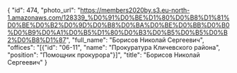 {
    "id": 474,
    "photo_url": "https://members2020by.s3.eu-north-1.amazonaws.com/128339_%D0%91%D0%BE%D1%80%D0%B8%D1%81%D0%BE%D0%B2%D0%9D%D0%B8%D0%BA%D0%BE%D0%BB%D0%B0%D0%B9%D0%A1%D0%B5%D1%80%D0%B3%D0%B5%D0%B5%D0%B2%D0%B8%D1%87",
    "full_name": "Борисов Николай Сергеевич",
    "offices": "[{\"id\": \"06-11\", \"name\": \"Прокуратура Кличевского района\", \"position\": \"Помощник прокурора\"}]",
    "title": "Борисов Николай Сергеевич"
}